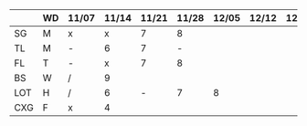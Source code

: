 
|     | WD |11/07|11/14|11/21|11/28|12/05|12/12|12/19|12/26|...|
|-----|----|-----|-----|-----|-----|-----|-----|-----|-----|---|
| SG  | M  | x   | x   | 7   | 8   |     |     |  |  |  | 
| TL  | M  | -   | 6   | 7   | -   |     |     |  |  |  | 
| FL  | T  | -   | x   | 7   | 8   |     |     |  |  |  | 
| BS  | W  | /   | 9   |     |     |     |     |  |  |  | 
| LOT | H  | /   | 6   | -   | 7   | 8   |     |  |  |  | 
| CXG | F  | x   | 4   |     |     |     |     |  |  |  | 
